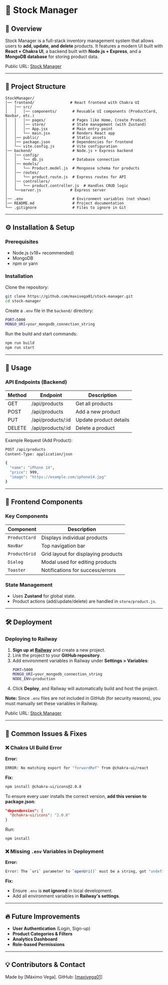 # 📖 Stock Manager

## 📝 Overview
Stock Manager is a full-stack inventory management system that allows users to **add, update, and delete** products. It features a modern UI built with **React + Chakra UI**, a backend built with **Node.js + Express**, and a **MongoDB database** for storing product data.

Public URL: [Stock Manager](https://stock-manager-production.up.railway.app)

---

## 📂 Project Structure
```
StockManager/
│── frontend/                # React frontend with Chakra UI
│   │── src/
│   │   │── components/       # Reusable UI components (ProductCard, Navbar, etc.)
│   │   │── pages/            # Pages like Home, Create Product 
│   │   │── store/            # State management (with Zustand)
│   │   │── App.jsx           # Main entry point
│   │   └── main.jsx          # Renders React app
│   │── public/               # Static assets
│   │── package.json          # Dependencies for frontend
│   └── vite.config.js        # Vite configuration
│── backend/                  # Node.js + Express backend
│   │── config/
│   │   └── db.js             # Database connection
│   │── models/
│   │   └── Product.model.js  # Mongoose schema for products
│   │── routes/
│   │   └── product.route.js  # Express routes for API
│   │── controllers/
│   │   └── product.controller.js  # Handles CRUD logic
│   └──server.js             # Express server
│   
│── .env                      # Environment variables (not shown)
│── README.md                 # Project documentation
└── .gitignore                # Files to ignore in Git
```

---

## ⚙️ Installation & Setup

### Prerequisites
- Node.js (v18+ recommended)
- MongoDB 
- npm or yarn

### Installation
Clone the repository:
```sh
git clone https://github.com/maxivega01/stock-manager.git
cd stock-manager
```

Create a `.env` file in the `backend/` directory:
```sh
PORT=5000
MONGO_URI=your_mongodb_connection_string
```

Run the build and start commands:
```sh
npm run build
npm run start
```

---

## 🚀 Usage

### API Endpoints (Backend)
| Method | Endpoint          | Description              |
|--------|------------------|--------------------------|
| GET    | /api/products    | Get all products         |
| POST   | /api/products    | Add a new product        |
| PUT    | /api/products/:id | Update product details  |
| DELETE | /api/products/:id | Delete a product        |

Example Request (Add Product):
```sh
POST /api/products
Content-Type: application/json

{
  "name": "iPhone 14",
  "price": 999,
  "image": "https://example.com/iphone14.jpg"
}
```

---

## 🎨 Frontend Components

### Key Components
| Component     | Description |
|--------------|------------|
| `ProductCard` | Displays individual products |
| `NavBar` | Top navigation bar |
| `ProductGrid` | Grid layout for displaying products |
| `Dialog` | Modal used for editing products |
| `Toaster` | Notifications for success/errors |

### State Management
- Uses **Zustand** for global state.
- Product actions (add/update/delete) are handled in `store/product.js`.

---

## 🛠️ Deployment

### Deploying to Railway
1. **Sign up at [Railway](https://railway.app/)** and create a new project.
2. Link the project to your **GitHub repository**.
3. Add environment variables in Railway under **Settings > Variables**:
   ```sh
   PORT=5000
   MONGO_URI=your_mongodb_connection_string
   NODE_ENV=production
   ```
4. Click **Deploy**, and Railway will automatically build and host the project.

**Note:** Since `.env` files are not included in GitHub (for security reasons), you must manually set these variables in Railway.

Public URL: [Stock Manager](https://stock-manager-production.up.railway.app)

---

## 🛑 Common Issues & Fixes

### ❌ Chakra UI Build Error
**Error:**
```sh
ERROR: No matching export for "forwardRef" from @chakra-ui/react
```
**Fix:**
```sh
npm install @chakra-ui/icons@2.0.8
```
To ensure every user installs the correct version, **add this version to package.json**:
```json
"dependencies": {
  "@chakra-ui/icons": "2.0.8"
}
```
Run:
```sh
npm install
```

### ❌ Missing `.env` Variables in Deployment
**Error:**
```sh
Error: The `uri` parameter to `openUri()` must be a string, got "undefined".
```
**Fix:**
- Ensure `.env` is **not ignored** in local development.
- Add all environment variables in **Railway's settings**.

---

## 🔥 Future Improvements
- **User Authentication** (Login, Sign-up)
- **Product Categories & Filters**
- **Analytics Dashboard**
- **Role-based Permissions**

---

## 💡 Contributors & Contact
Made by [Máximo Vega]. 
GitHub: [[maxivega01](https://github.com/maxivega01)]

